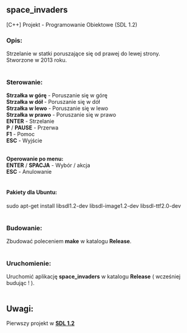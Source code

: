 ## space_invaders
[C++] Projekt - Programowanie Obiektowe (SDL 1.2)
</br>

### Opis:

Strzelanie w statki poruszające się od prawej do lewej strony.
</br>
Stworzone w 2013 roku.
</br>
</br>

### Sterowanie:

**Strzałka w górę** - Poruszanie się w górę
</br>
**Strzałka w dół** - Poruszanie się w dół
</br>
**Strzałka w lewo** - Poruszanie się w lewo
</br>
**Strzałka w prawo** - Poruszanie się w prawo
</br>
**ENTER** - Strzelanie
</br>
**P** / **PAUSE** - Przerwa
</br>
**F1** - Pomoc
</br>
**ESC** - Wyjście
</br>
</br>

**Operowanie po menu:**
</br>
**ENTER** / **SPACJA** - Wybór / akcja
</br>
**ESC** - Anulowanie
</br>
</br>

#### Pakiety dla Ubuntu:

sudo apt-get install libsdl1.2-dev libsdl-image1.2-dev libsdl-ttf2.0-dev
</br>
</br>

### Budowanie:

Zbudować poleceniem **make** w katalogu **Release**.
</br>
</br>

### Uruchomienie:

Uruchomić aplikację **space_invaders** w katalogu **Release** ( wcześniej budując ! ).
</br>
</br>

## Uwagi:

Pierwszy projekt w **[SDL 1.2](https://www.libsdl.org)**
</br>
</br>
